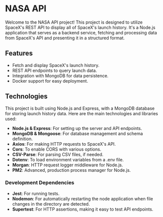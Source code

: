 # NASA API

Welcome to the NASA API project! This project is designed to utilize SpaceX's REST API to display all of SpaceX's launch history. It's a Node.js application that serves as a backend service, fetching and processing data from SpaceX's API and presenting it in a structured format.

## Features

- Fetch and display SpaceX's launch history.
- REST API endpoints to query launch data.
- Integration with MongoDB for data persistence.
- Docker support for easy deployment.

## Technologies

This project is built using Node.js and Express, with a MongoDB database for storing launch history data. Here are the main technologies and libraries used:

- **Node.js & Express**: For setting up the server and API endpoints.
- **MongoDB & Mongoose**: For database management and schema definition.
- **Axios**: For making HTTP requests to SpaceX's API.
- **Cors**: To enable CORS with various options.
- **CSV-Parse**: For parsing CSV files, if needed.
- **Dotenv**: To load environment variables from a .env file.
- **Morgan**: HTTP request logger middleware for Node.js.
- **PM2**: Advanced, production process manager for Node.js.

### Development Dependencies

- **Jest**: For running tests.
- **Nodemon**: For automatically restarting the node application when file changes in the directory are detected.
- **Supertest**: For HTTP assertions, making it easy to test API endpoints.
